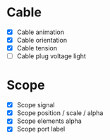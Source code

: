
# Cable

- [x] Cable animation
- [x] Cable orientation
- [x] Cable tension
- [ ] Cable plug voltage light

# Scope

- [x] Scope signal
- [x] Scope position / scale / alpha
- [x] Scope elements alpha
- [x] Scope port label
